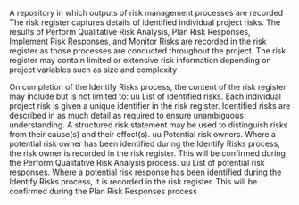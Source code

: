 A repository in which outputs of risk management processes are recorded
The risk register captures details of identified individual project risks. The results of Perform Qualitative Risk Analysis, 
Plan Risk Responses, Implement Risk Responses, and Monitor Risks are recorded in the risk register as those processes 
are conducted throughout the project. The risk register may contain limited or extensive risk information depending on 
project variables such as size and complexity

On completion of the Identify Risks process, the content of the risk register may include but is not limited to:
uu List of identified risks. Each individual project risk is given a unique identifier in the risk register. Identified risks 
are described in as much detail as required to ensure unambiguous understanding. A structured risk statement 
may be used to distinguish risks from their cause(s) and their effect(s).
uu Potential risk owners. Where a potential risk owner has been identified during the Identify Risks process, the 
risk owner is recorded in the risk register. This will be confirmed during the Perform Qualitative Risk Analysis 
process.
uu List of potential risk responses. Where a potential risk response has been identified during the Identify Risks 
process, it is recorded in the risk register. This will be confirmed during the Plan Risk Responses process


